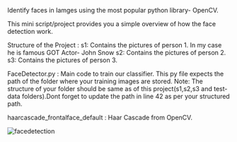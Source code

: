 Identify faces in Iamges using the most popular python library- OpenCV.

This mini script/project provides you a simple overview of how the face detection work.

Structure of the Project : 
s1: Contains the pictures of person 1. In my case he is famous GOT Actor- John Snow
s2: Contains the pictures of person 2.
s3: Contains the pictures of person 3.

FaceDetector.py : Main code to train our classifier. This py file expects the path of the folder where your training images are stored. 
Note: The structure of your folder should be same as of this project(s1,s2,s3 and test-data folders).Dont forget to update the path in line 42 as per your structured path.

haarcascade_frontalface_default : Haar Cascade from OpenCV.

![facedetection](https://user-images.githubusercontent.com/29276515/53192818-5c3a4500-3635-11e9-9fb2-ec172a952a4d.PNG)
